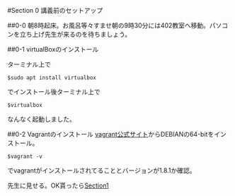 #Section 0 講義前のセットアップ

##0-0 朝8時起床。お風呂等々すませ朝の9時30分には402教室へ移動。パソコンを立ち上げ先生が来るのを待ちましょう。 

##0-1 virtualBoxのインストール


ターミナル上で

    $sudo apt install virtualbox

でインストール後ターミナル上で

    $virtualbox

なんなく起動しました。


##0-2 Vagrantのインストール
[vagrant公式サイト](https://www.vagrantup.com/downloads.html)からDEBIANの64-bitをインストール。

    $vagrant -v

でvagrantがインストールされてることとバージョンが1.8.1か確認。

先生に見せる。OK貰ったら[Section1](https://github.com/n15011/wordpress/blob/master/Section1.md)
